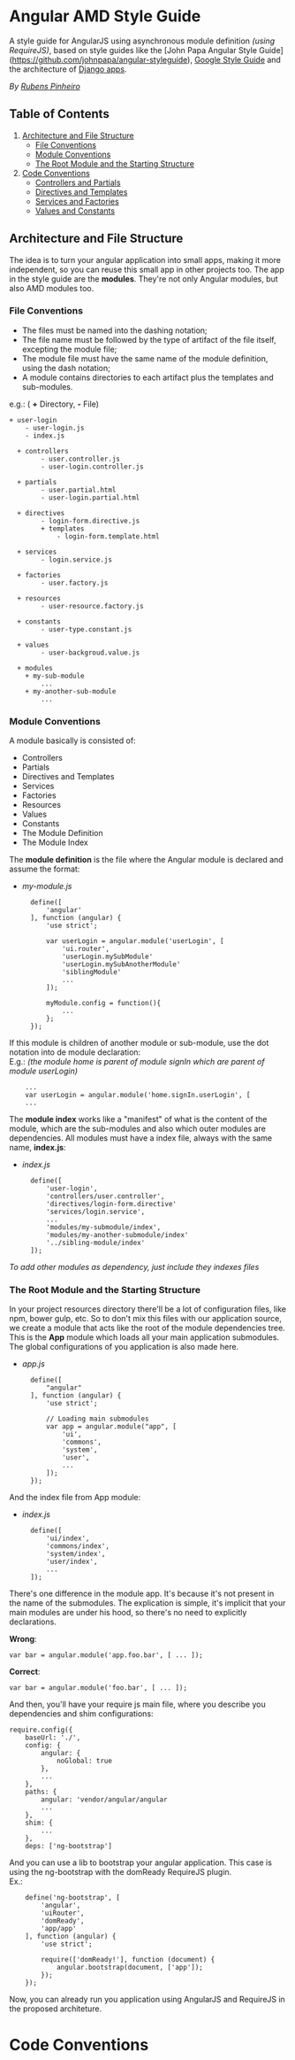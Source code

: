 # Angular AMD Style Guide
A style guide for AngularJS using asynchronous module definition *(using RequireJS)*, based on style
guides like the [John Papa Angular Style Guide] (https://github.com/johnpapa/angular-styleguide),
[Google Style Guide](http://google.github.io/styleguide/angularjs-google-style.html) and the architecture
of [Django apps](https://docs.djangoproject.com/en/1.8/intro/reusable-apps/).  
  
*By [Rubens Pinheiro](https://github.com/rubenspgcavalcante)*


## Table of Contents
1. [Architecture and File Structure](#architecture-and-file-structure)
    * [File Conventions](#file-conventions)
    * [Module Conventions](#module-conventions)
    * [The Root Module and the Starting Structure](#the-root-module-and-the-starting-structure)
2. [Code Conventions](#code-conventions)
    * [Controllers and Partials](#controllers-and-partials)
    * [Directives and Templates](#directives-and-templates)
    * [Services and Factories](#services-and-factories)
    * [Values and Constants](#values-and-constants)
    
## Architecture and File Structure
The idea is to turn your angular application into small apps, making it more independent,
so you can reuse this small app in other projects too. The app in the style guide are the **modules**.
They're not only Angular modules, but also AMD modules too.

### File Conventions
* The files must be named into the dashing notation;
* The file name must be followed by the type of artifact of the file itself, excepting the module file;
* The module file must have the same name of the module definition, using the dash notation;
* A module contains directories to each artifact plus the templates and sub-modules.

e.g.: ( **+** Directory, **-** File)

    + user-login
        - user-login.js
        - index.js
      
      + controllers
            - user.controller.js
            - user-login.controller.js
      
      + partials
            - user.partial.html
            - user-login.partial.html
            
      + directives
            - login-form.directive.js
            + templates
                - login-form.template.html
        
      + services
            - login.service.js
        
      + factories
            - user.factory.js
        
      + resources
            - user-resource.factory.js
        
      + constants
            - user-type.constant.js
        
      + values
            - user-backgroud.value.js
        
      + modules  
        + my-sub-module
            ...
        + my-another-sub-module
            ...

### Module Conventions
A module basically is consisted of:

* Controllers
* Partials
* Directives and Templates
* Services
* Factories
* Resources
* Values
* Constants
* The Module Definition
* The Module Index

The **module definition** is the file where the Angular module is declared and assume the format:  

* *my-module.js*

        define([
            'angular'
        ], function (angular) {
            'use strict';
            
            var userLogin = angular.module('userLogin', [
                'ui.router',
                'userLogin.mySubModule'
                'userLogin.mySubAnotherModule'
                'siblingModule'
                ...
            ]);
            
            myModule.config = function(){
                ...
            };
        });


If this module is children of another module or sub-module, use the dot notation into de module declaration:  
E.g.: *(the module home is parent of module signIn which are parent of module userLogin)*

        ...
        var userLogin = angular.module('home.signIn.userLogin', [
        ...

The **module index** works like a "manifest" of what is the content of the module, which are the sub-modules
and also which outer modules are dependencies. All modules must have a index file, always with the same
name, **index.js**:

* *index.js*

        define([
            'user-login', 
            'controllers/user.controller',
            'directives/login-form.directive'
            'services/login.service',
            ...
            'modules/my-submodule/index',
            'modules/my-another-submodule/index'
            '../sibling-module/index'
        ]);

*To add other modules as dependency, just include they indexes files* 


### The Root Module and the Starting Structure

In your project resources directory there'll be a lot of configuration files, like npm, bower
gulp, etc. So to don't mix this files with our application source, we create a module that acts
like the root of the module dependencies tree.
This is the **App** module which loads all your main application submodules. The global configurations
of you application is also made here.

* *app.js*

        define([
            "angular"
        ], function (angular) {
            'use strict';
        
            // Loading main submodules
            var app = angular.module("app", [
                'ui',
                'commons',
                'system',
                'user',
                ...
            ]);
        });

And the index file from App module:

* *index.js*

        define([
            'ui/index',
            'commons/index',
            'system/index',
            'user/index',
            ...
        ]);

There's one difference in the module app. It's because it's not present in the name of the submodules.
The explication is simple, it's implicit that your main modules are under his hood, so there's no
need to explicitly declarations. 

**Wrong**:
    
    var bar = angular.module('app.foo.bar', [ ... ]);

**Correct**:

    var bar = angular.module('foo.bar', [ ... ]);


And then, you'll have your require js main file, where you describe you dependencies and shim
configurations:

    require.config({
        baseUrl: './',
        config: {
            angular: {
                noGlobal: true
            },
            ...
        },
        paths: {
            angular: 'vendor/angular/angular
            ...    
        },
        shim: {
            ...    
        },
        deps: ['ng-bootstrap']
        
And you can use a lib to bootstrap your angular application. This case is using the ng-bootstrap
with the domReady RequireJS plugin.  
Ex.:

        define('ng-bootstrap', [
            'angular',
            'uiRouter',
            'domReady',
            'app/app'
        ], function (angular) {
            'use strict';
            
            require(['domReady!'], function (document) {
                angular.bootstrap(document, ['app']);
            });
        });
        
Now, you can already run you application using AngularJS and RequireJS in the proposed architeture.

# Code Conventions
